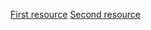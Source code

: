 [First resource](https://www.linkedin.com/pulse/how-build-linux-home-server-billy-shen)
[Second resource](https://www.ekreative.com/blog/server-administration-course-part-1-managing-a-linux-server/)


